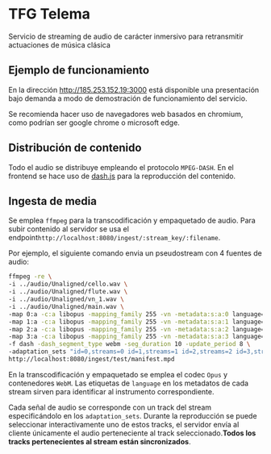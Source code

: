 # TFG Telema
Servicio de streaming de audio de carácter inmersivo para retransmitir actuaciones de música clásica

## Ejemplo de funcionamiento
En la dirección http://185.253.152.19:3000 está disponible una presentación bajo demanda a modo de demostración de funcionamiento del servicio.

Se recomienda hacer uso de navegadores web basados en chromium, como podrían ser google chrome o microsoft edge.

## Distribución de contenido
Todo el audio se distribuye empleando el protocolo `MPEG-DASH`. En el frontend se hace uso de [dash.js](https://github.com/Dash-Industry-Forum/dash.js/) para la reproducción del contenido.

## Ingesta de media
Se emplea `ffmpeg` para la transcodificación y empaquetado de audio. Para subir contenido al servidor se usa el endpoint`http://localhost:8080/ingest/:stream_key/:filename`.

Por ejemplo, el siguiente comando envia un pseudostream con 4 fuentes de audio:

```bash
ffmpeg -re \
-i ../audio/Unaligned/cello.wav \
-i ../audio/Unaligned/flute.wav \
-i ../audio/Unaligned/vn_1.wav \
-i ../audio/Unaligned/main.wav \
-map 0:a -c:a libopus -mapping_family 255 -vn -metadata:s:a:0 language=cello \
-map 1:a -c:a libopus -mapping_family 255 -vn -metadata:s:a:1 language=flute \
-map 2:a -c:a libopus -mapping_family 255 -vn -metadata:s:a:2 language=violin \
-map 3:a -c:a libopus -mapping_family 255 -vn -metadata:s:a:3 language=main \
-f dash -dash_segment_type webm -seg_duration 10 -update_period 8 \
-adaptation_sets "id=0,streams=0 id=1,streams=1 id=2,streams=2 id=3,streams=3 " \
http://localhost:8080/ingest/test/manifest.mpd
```
En la transcodificación y empaquetado se emplea el codec `Opus` y contenedores `WebM`. Las etiquetas de `language` en los metadatos de cada stream sirven para identificar al instrumento correspondiente.

Cada señal de audio se corresponde con un track del stream especificándolo en los `adaptation_sets`. Durante la reproducción se puede seleccionar interactivamente uno de estos tracks, el servidor envía al cliente únicamente el audio perteneciente al track seleccionado.**Todos los tracks pertenecientes al stream están sincronizados**.